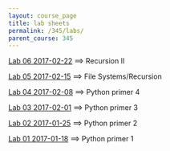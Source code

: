 ```yaml
---
layout: course_page
title: lab sheets
permalink: /345/labs/
parent_course: 345
---
```


[Lab 06 2017-02-22](/345/lab6/) ==> Recursion II

[Lab 05 2017-02-15](/345/lab5/) ==> File Systems/Recursion

[Lab 04 2017-02-08](/345/lab4/) ==> Python primer 4

[Lab 03 2017-02-01](/345/lab3/) ==> Python primer 3

[Lab 02 2017-01-25](/345/lab2/) ==> Python primer 2

[Lab 01 2017-01-18](/345/lab1/) ==> Python primer 1

